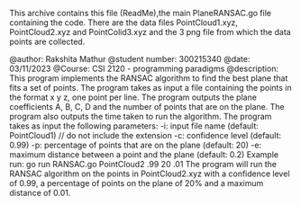 This archive contains this file (ReadMe),the main PlaneRANSAC.go file containing the code. There are the data files PointCloud1.xyz, PointCloud2.xyz and PointColid3.xyz and the 3 png file from which the data points are collected.

@author: Rakshita Mathur
@student number: 300215340
@date: 03/11/2023
@Course: CSI 2120 - programming paradigms
@description: This program implements the RANSAC algorithm to find the best plane that fits a set of points.
              The program takes as input a file containing the points in the format x y z, one point per line.
              The program outputs the plane coefficients A, B, C, D and the number of points that are on the plane.
              The program also outputs the time taken to run the algorithm.
              The program takes as input the following parameters:
              -i: input file name (default: PointCloud1) // do not include the extension
              -c: confidence level (default: 0.99)
              -p: percentage of points that are on the plane (default: 20)
              -e: maximum distance between a point and the plane (default: 0.2)
             Example run:  go run RANSAC.go PointCloud2 .99 20 .01
 			       The program will run the RANSAC algorithm on the points in PointCloud2.xyz with a confidence level of 0.99,
             a percentage of points on the plane of 20% and a maximum distance of 0.01.

